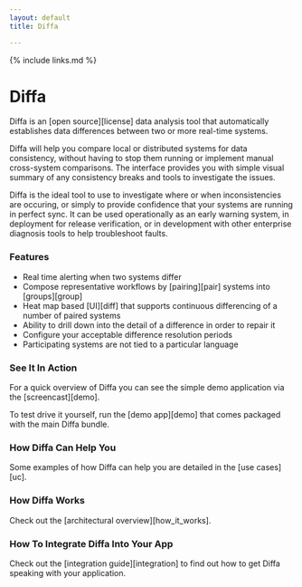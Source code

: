 ```yaml
---
layout: default
title: Diffa

---
```


{% include links.md %}

# Diffa

Diffa is an [open source][license] data analysis tool that automatically establishes data differences between two or more real-time systems. 

Diffa will help you compare local or distributed systems for data consistency, without having to stop them running or implement manual cross-system comparisons. The interface provides you with simple visual summary of any consistency breaks and tools to investigate the issues. 

Diffa is the ideal tool to use to investigate where or when inconsistencies are occuring, or simply to provide confidence that your systems are running in perfect sync. It can be used operationally as an early warning system, in deployment for release verification, or in development with other enterprise diagnosis tools to help troubleshoot faults.

### Features

* Real time alerting when two systems differ
* Compose representative workflows by [pairing][pair] systems into [groups][group]
* Heat map based [UI][diff] that supports continuous differencing of a number of paired systems
* Ability to drill down into the detail of a difference in order to repair it
* Configure your acceptable difference resolution periods
* Participating systems are not tied to a particular language

### See It In Action

For a quick overview of Diffa you can see the simple demo application via the [screencast][demo].

To test drive it yourself, run the [demo app][demo] that comes packaged with the main Diffa bundle.

### How Diffa Can Help You

Some examples of how Diffa can help you are detailed in the [use cases][uc].

### How Diffa Works

Check out the [architectural overview][how_it_works].

### How To Integrate Diffa Into Your App

Check out the [integration guide][integration] to find out how to get Diffa speaking with your application.
